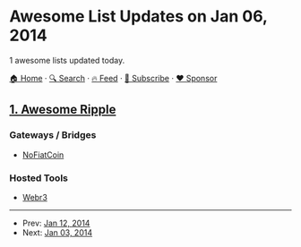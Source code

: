 # Awesome List Updates on Jan 06, 2014

1 awesome lists updated today.

[🏠 Home](/README.md) · [🔍 Search](https://www.trackawesomelist.com/search/) · [🔥 Feed](https://www.trackawesomelist.com/rss.xml) · [📮 Subscribe](https://trackawesomelist.us17.list-manage.com/subscribe?u=d2f0117aa829c83a63ec63c2f&id=36a103854c) · [❤️  Sponsor](https://github.com/sponsors/theowenyoung)



## [1. Awesome Ripple](/content/vhpoet/awesome-ripple/README.md)

### Gateways / Bridges

*   [NoFiatCoin](http://www.nofiatcoin.com/)

### Hosted Tools

*   [Webr3](http://xrp.webr3.org/usd-xrp)

---

- Prev: [Jan 12, 2014](/content/2014/01/12/README.md)
- Next: [Jan 03, 2014](/content/2014/01/03/README.md)